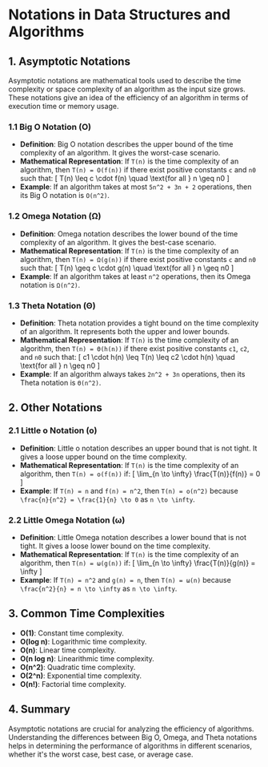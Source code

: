 # Notations in Data Structures and Algorithms

## 1. **Asymptotic Notations**

Asymptotic notations are mathematical tools used to describe the time complexity or space complexity of an algorithm as the input size grows. These notations give an idea of the efficiency of an algorithm in terms of execution time or memory usage.

### 1.1 **Big O Notation (O)**

- **Definition**: Big O notation describes the upper bound of the time complexity of an algorithm. It gives the worst-case scenario.
- **Mathematical Representation**: If `T(n)` is the time complexity of an algorithm, then `T(n) = O(f(n))` if there exist positive constants `c` and `n0` such that:
  \[
  T(n) \leq c \cdot f(n) \quad \text{for all } n \geq n0
  \]
- **Example**: If an algorithm takes at most `5n^2 + 3n + 2` operations, then its Big O notation is `O(n^2)`.

### 1.2 **Omega Notation (Ω)**

- **Definition**: Omega notation describes the lower bound of the time complexity of an algorithm. It gives the best-case scenario.
- **Mathematical Representation**: If `T(n)` is the time complexity of an algorithm, then `T(n) = Ω(g(n))` if there exist positive constants `c` and `n0` such that:
  \[
  T(n) \geq c \cdot g(n) \quad \text{for all } n \geq n0
  \]
- **Example**: If an algorithm takes at least `n^2` operations, then its Omega notation is `Ω(n^2)`.

### 1.3 **Theta Notation (Θ)**

- **Definition**: Theta notation provides a tight bound on the time complexity of an algorithm. It represents both the upper and lower bounds.
- **Mathematical Representation**: If `T(n)` is the time complexity of an algorithm, then `T(n) = Θ(h(n))` if there exist positive constants `c1`, `c2`, and `n0` such that:
  \[
  c1 \cdot h(n) \leq T(n) \leq c2 \cdot h(n) \quad \text{for all } n \geq n0
  \]
- **Example**: If an algorithm always takes `2n^2 + 3n` operations, then its Theta notation is `Θ(n^2)`.

## 2. **Other Notations**

### 2.1 **Little o Notation (o)**

- **Definition**: Little o notation describes an upper bound that is not tight. It gives a loose upper bound on the time complexity.
- **Mathematical Representation**: If `T(n)` is the time complexity of an algorithm, then `T(n) = o(f(n))` if:
  \[
  \lim_{n \to \infty} \frac{T(n)}{f(n)} = 0
  \]
- **Example**: If `T(n) = n` and `f(n) = n^2`, then `T(n) = o(n^2)` because `\frac{n}{n^2} = \frac{1}{n} \to 0` as `n \to \infty`.

### 2.2 **Little Omega Notation (ω)**

- **Definition**: Little Omega notation describes a lower bound that is not tight. It gives a loose lower bound on the time complexity.
- **Mathematical Representation**: If `T(n)` is the time complexity of an algorithm, then `T(n) = ω(g(n))` if:
  \[
  \lim_{n \to \infty} \frac{T(n)}{g(n)} = \infty
  \]
- **Example**: If `T(n) = n^2` and `g(n) = n`, then `T(n) = ω(n)` because `\frac{n^2}{n} = n \to \infty` as `n \to \infty`.

## 3. **Common Time Complexities**

- **O(1)**: Constant time complexity.
- **O(log n)**: Logarithmic time complexity.
- **O(n)**: Linear time complexity.
- **O(n log n)**: Linearithmic time complexity.
- **O(n^2)**: Quadratic time complexity.
- **O(2^n)**: Exponential time complexity.
- **O(n!)**: Factorial time complexity.

## 4. **Summary**

Asymptotic notations are crucial for analyzing the efficiency of algorithms. Understanding the differences between Big O, Omega, and Theta notations helps in determining the performance of algorithms in different scenarios, whether it's the worst case, best case, or average case.

